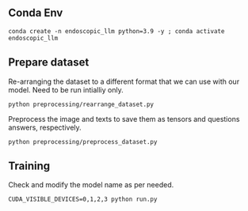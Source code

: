 ## Conda Env

```
conda create -n endoscopic_llm python=3.9 -y ; conda activate endoscopic_llm
```

## Prepare dataset

Re-arranging the dataset to a different format that we can use with our model.
Need to be run intialliy only. 
```
python preprocessing/rearrange_dataset.py
```

Preprocess the image and texts to save them as tensors and questions answers, respectively. 
```
python preprocessing/preprocess_dataset.py
```
## Training
Check and modify the model name as per needed.
```
CUDA_VISIBLE_DEVICES=0,1,2,3 python run.py
```